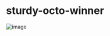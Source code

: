 # sturdy-octo-winner
![image](https://user-images.githubusercontent.com/71780594/161435933-353dc29a-4925-4367-8420-8037e3aeac52.png)
